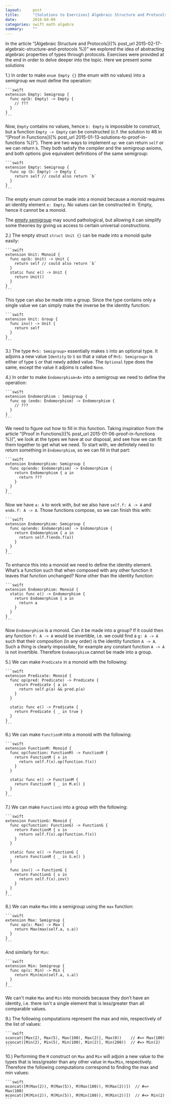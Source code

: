 ```yaml
---
layout:     post
title:      "[Solutions to Exercises] Algebraic Structure and Protocols"
date:       2016-04-09
categories: swift math algebra
summary:    ""
---
```


In the article “[Algebraic Structure and Protocols]({% post_url 2015-02-17-algebraic-structure-and-protocols %})” we explored the idea of abstracting algebraic properties of types through protocols. Exercises were provided at the end in order to delve deeper into the topic. Here we present some solutions

1.) In order to make `enum Empty {}` (the enum with no values) into a semigroup we must define the operation:

    ```swift
    extension Empty: Semigroup {
      func op(b: Empty) -> Empty {
        // ???
      }
    }
    ```

Now, `Empty` contains no values, hence `b: Empty` is impossible to construct, but a function `Empty -> Empty` can be constructed (c.f. the solution to #8 in “[Proof in Functions]({% post_url 2015-01-13-solutions-to-proof-in-functions %})”). There are two ways to implement `op`: we can return `self` or we can return `b`. They both satisfy the compiler and the semigroup axioms, and both options give equivalent definitions of the same semigroup:

    ```swift
    extension Empty: Semigroup {
      func op (b: Empty) -> Empty {
        return self // could also return `b`
      }
    }
    ```

The empty enum *cannot* be made into a monoid because a monoid requires an identity element `e: Empty`. No values can be constructed in `Empty, hence it cannot be a monoid.

The [empty semigroup](http://en.wikipedia.org/wiki/Empty_semigroup) may sound pathological, but allowing it can simplify some theories by giving us access to certain universal constructions.

2.) The empty struct `struct Unit {}` can be made into a monoid quite easily:

    ```swift
    extension Unit: Monoid {
      func op(b: Unit) -> Unit {
        return self // could also return `b`
      }
      static func e() -> Unit {
        return Unit()
      }
    }
    ```

This type can also be made into a group. Since the type contains only a single value we can simply make the inverse be the identity function:

    ```swift
    extension Unit: Group {
      func inv() -> Unit {
        return self
      }
    }
    ```

3.) The type `M<S: Semigroup>` essentially makes `S` into an optional type. It adjoins a new value `Identity` to `S` so that a value of `M<S: Semigroup>` is either of type `S` or that newly added value. The `Optional` type does the same, except the value it adjoins is called `None`.

4.) In order to make `Endomorphism<A>` into a semigroup we need to define the operation:

    ```swift
    extension Endomorphism : Semigroup {
      func op (endo: Endomorphism) -> Endomorphism {
        // ???
      }
    }
    ```

We need to figure out how to fill in this function. Taking inspiration from the article “[Proof in Functions]({% post_url 2015-01-06-proof-in-functions %})”, we look at the types we have at our disposal, and see how we can fit them together to get what we need. To start with, we definitely need to return something in `Endomorphism`, so we can fill in that part:

    ```swift
    extension Endomorphism: Semigroup {
      func op(endo: Endomorphism) -> Endomorphism {
        return Endomorphism { a in
          return ???
        }
      }
    }
    ```

Now we have `a: A` to work with, but we also have `self.f: A -> A` and `endo.f: A -> A`. Those functions compose, so we can finish this with:

    ```swift
    extension Endomorphism: Semigroup {
      func op(endo: Endomorphism) -> Endomorphism {
        return Endomorphism { a in
          return self.f(endo.f(a))
        }
      }
    }
    ```

To enhance this into a monoid we need to define the identity element. What’s a function such that when composed with any other function it leaves that function unchanged? None other than the identity function:

    ```swift
    extension Endomorphism: Monoid {
      static func e() -> Endomorphism {
        return Endomorphism { a in
          return a
        }
      }
    }
    ```

Now `Endomorphism` is a monoid. Can it be made into a group? If it could then any function `f: A -> A` would be invertible, i.e. we could find a `g: A -> A` such that their composition (in any order) is the identity function `A -> A`. Such a thing is clearly impossible, for example any constant function `A -> A` is not invertible. Therefore `Endomorphism` cannot be made into a group.

5.) We can make `Predicate` in a monoid with the following:

    ```swift
    extension Predicate: Monoid {
      func op(pred: Predicate) -> Predicate {
        return Predicate { a in
          return self.p(a) && pred.p(a)
        }
      }

      static func e() -> Predicate {
        return Predicate { _ in true }
      }
    }
    ```

6.) We can make `FunctionM` into a monoid with the following:

    ```swift
    extension FunctionM: Monoid {
      func op(function: FunctionM) -> FunctionM {
        return FunctionM { x in
          return self.f(x).op(function.f(x))
        }
      }

      static func e() -> FunctionM {
        return FunctionM { _ in M.e() }
      }
    }
    ```

7.) We can make `FunctionG` into a group with the following:

    ```swift
    extension FunctionG: Monoid {
      func op(function: FunctionG) -> FunctionG {
        return FunctionM { x in
          return self.f(x).op(function.f(x))
        }
      }

      static func e() -> FunctionG {
        return FunctionM { _ in G.e() }
      }

      func inv() -> FunctionG {
        return FunctionG { x in
          return self.f(x).inv()
        }
      }
    }
    ```

8.) We can make `Max` into a semigroup using the `max` function:

    ```swift
    extension Max: Semigroup {
      func op(s: Max) -> Max {
        return Max(max(self.a, s.a))
      }
    }
    ```

And similarly for `Min`:

    ```swift
    extension Min: Semigroup {
      func op(s: Min) -> Min {
        return Min(min(self.a, s.a))
      }
    }
    ```

We can't make `Max` and `Min` into monoids because they don’t have an identity, i.e. there isn't a single element that is less/greater than all comparable values.

9.) The following computations represent the max and min, respectively of the list of values:

    ```swift
    sconcat([Max(2), Max(5), Max(100), Max(2)], Max(0))    // #=> Max(100)
    sconcat([Min(2), Min(5), Min(100), Min(2)], Min(200))  // #=> Min(2)
    ```

10.) Performing the `M` construct on `Max` and `Min` will adjoin a new value to the types that is less/greater than any other value in `Max`/`Min`, respectively. Therefore the following computations correspond to finding the max and min values:

    ```swift
    mconcat([M(Max(2)), M(Max(5)), M(Max(100)), M(Max(2))])  // #=> Max(100)
    mconcat([M(Min(2)), M(Min(5)), M(Min(100)), M(Min(2))])  // #=> Min(2)
    ```
